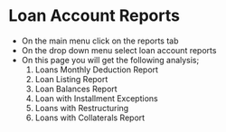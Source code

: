 # Loan Account Reports


- On the main menu click on the reports tab
- On the drop down menu select loan account reports
- On this page you will get the following analysis;
  1.	Loans Monthly Deduction Report
  2.	Loan Listing Report
  3.	Loan Balances Report
  4.	Loan with Installment Exceptions
  5.	Loans with Restructuring
  6.	Loans with Collaterals Report

